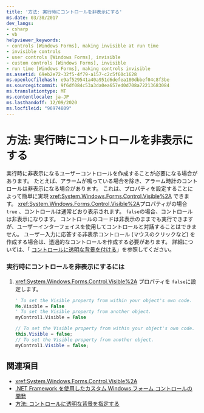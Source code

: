 ```yaml
---
title: '方法: 実行時にコントロールを非表示にする'
ms.date: 03/30/2017
dev_langs:
- csharp
- vb
helpviewer_keywords:
- controls [Windows Forms], making invisible at run time
- invisible controls
- user controls [Windows Forms], invisible
- custom controls [Windows Forms], invisible
- run time [Windows Forms], making controls invisible
ms.assetid: 69eb2e72-32f5-4f79-a157-c2c5f60c1628
ms.openlocfilehash: e9af529541a40a951d6defea180dbbef04c8f3be
ms.sourcegitcommit: 9f6df084c53a3da0ea657ed0d708a72213683084
ms.translationtype: MT
ms.contentlocale: ja-JP
ms.lasthandoff: 12/09/2020
ms.locfileid: "96974809"
---
```

# <a name="how-to-make-your-control-invisible-at-run-time"></a>方法: 実行時にコントロールを非表示にする
実行時に非表示になるユーザーコントロールを作成することが必要になる場合があります。 たとえば、アラームが鳴っている場合を除き、アラーム時計のコントロールは非表示になる場合があります。 これは、プロパティを設定することによって簡単に実現 <xref:System.Windows.Forms.Control.Visible%2A> できます。 <xref:System.Windows.Forms.Control.Visible%2A>プロパティがの場合 `true` 、コントロールは通常どおり表示されます。 `false`の場合、コントロールは非表示になります。 コントロールのコードは非表示のままでも実行できますが、ユーザーインターフェイスを使用してコントロールと対話することはできません。 ユーザー入力に応答する非表示コントロール (マウスのクリックなど) を作成する場合は、透過的なコントロールを作成する必要があります。 詳細については、「 [コントロールに透明な背景を付ける](how-to-give-your-control-a-transparent-background.md)」を参照してください。  
  
### <a name="to-make-your-control-invisible-at-run-time"></a>実行時にコントロールを非表示にするには  
  
1. <xref:System.Windows.Forms.Control.Visible%2A> プロパティを `false`に設定します。  
  
    ```vb  
    ' To set the Visible property from within your object's own code.  
    Me.Visible = False  
    ' To set the Visible property from another object.  
    myControl1.Visible = False  
    ```  
  
    ```csharp  
    // To set the Visible property from within your object's own code.  
    this.Visible = false;  
    // To set the Visible property from another object.  
    myControl1.Visible = false;  
    ```  
  
## <a name="see-also"></a>関連項目

- <xref:System.Windows.Forms.Control.Visible%2A>
- [.NET Framework を使用したカスタム Windows フォーム コントロールの開発](developing-custom-windows-forms-controls.md)
- [方法: コントロールに透明な背景を指定する](how-to-give-your-control-a-transparent-background.md)
